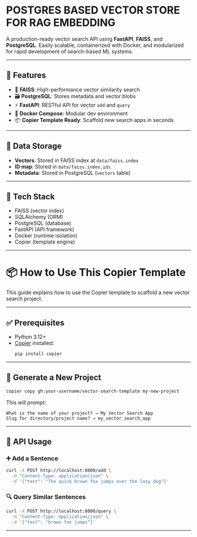 # POSTGRES BASED VECTOR STORE FOR RAG EMBEDDING

A production-ready vector search API using **FastAPI**, **FAISS**, and **PostgreSQL**. Easily scalable, containerized with Docker, and modularized for rapid development of search-based ML systems.

---

## 🚀 Features

- 🔎 **FAISS**: High-performance vector similarity search
- 🗃️ **PostgreSQL**: Stores metadata and vector blobs
- ⚡ **FastAPI**: RESTful API for vector `add` and `query`
- 🐳 **Docker Compose**: Modular dev environment
- 📦 **Copier Template Ready**: Scaffold new search apps in seconds

---

## 💾 Data Storage

- **Vectors**: Stored in FAISS index at `data/faiss.index`
- **ID map**: Stored in `data/faiss.index.ids`
- **Metadata**: Stored in PostgreSQL (`vectors` table)

---

## 🧰 Tech Stack

- FAISS (vector index)
- SQLAlchemy (ORM)
- PostgreSQL (database)
- FastAPI (API framework)
- Docker (runtime isolation)
- Copier (template engine)

---

# 📦 How to Use This Copier Template

This guide explains how to use the Copier template to scaffold a new vector search project.

---

## ✅ Prerequisites

- Python 3.12+
- [Copier](https://copier.readthedocs.io) installed:
  ```bash
  pip install copier
  ```

---

## 🚀 Generate a New Project

```bash
copier copy gh:your-username/vector-search-template my-new-project
```

This will prompt:

```
What is the name of your project? → My Vector Search App
Slug for directory/project name? → my_vector_search_app
```

---

## 🔌 API Usage

### ➕ Add a Sentence

```bash
curl -X POST http://localhost:8000/add \
  -H "Content-Type: application/json" \
  -d '{"text": "The quick brown fox jumps over the lazy dog"}'
```

### 🔍 Query Similar Sentences

```bash
curl -X POST http://localhost:8000/query \
  -H "Content-Type: application/json" \
  -d '{"text": "brown fox jumps"}'
```

---
